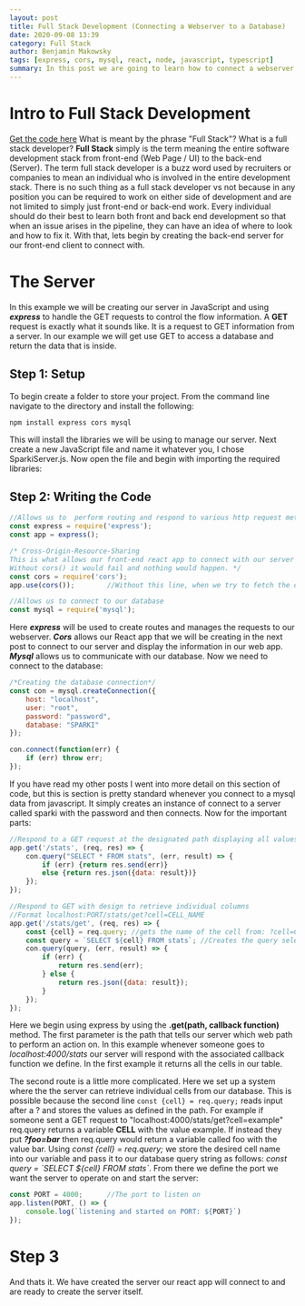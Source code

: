 ```yaml
---
layout: post
title: Full Stack Development (Connecting a Webserver to a Database)
date: 2020-09-08 13:39
category: Full Stack
author: Benjamin Makowsky
tags: [express, cors, mysql, react, node, javascript, typescript]
summary: In this post we are going to learn how to connect a webserver to a database and enable the ability handle GET requets to send data to another application.
---
```


# Intro to Full Stack Development
[Get the code here][codeLink]
What is meant by the phrase "Full Stack"? What is a full stack developer? __Full Stack__ simply is the term meaning the entire software development stack from front-end (Web Page / UI) to the back-end (Server). The term full stack developer is a buzz word used by recruiters or companies to mean an individual who is involved in the entire development stack. There is no such thing as a full stack developer vs not because in any position you can be required to work on either side of development and are not limited to simply just front-end or back-end work. Every individual should do their best to learn both front and back end development so that when an issue arises in the pipeline, they can have an idea of where to look and how to fix it. With that, lets begin by creating the back-end server for our front-end client to connect with. 

# The Server
In this example we will be creating our server in JavaScript and using ___express___ to handle the GET requests to control the flow information. A __GET__ request is exactly what it sounds like. It is a request to GET information from a server. In our example we will get use GET to access a database and return the data that is inside.

## Step 1: Setup
To begin create a folder to store your project. From the command line navigate to the directory and install the following:
```
npm install express cors mysql
```
This will install the libraries we will be using to manage our server. Next create a new JavaScript file and name it whatever you, I chose SparkiServer.js. Now open the file and begin with importing the required libraries:

## Step 2: Writing the Code
```javascript
//Allows us to  perform routing and respond to various http request methods (GET, POST, PUT, DELETE)
const express = require('express');
const app = express();

/* Cross-Origin-Resource-Sharing
This is what allows our front-end react app to connect with our server and fetch the data being presented.
Without cors() it would fail and nothing would happen. */
const cors = require('cors');
app.use(cors());        //Without this line, when we try to fetch the data from react. Nothing would happen

//Allows us to connect to our database
const mysql = require('mysql');
```
Here ___express___ will be used to create routes and manages the requests to our webserver. ___Cors___ allows our React app that we will be creating in the next post to connect to our server and display the information in our web app. ___Mysql___ allows us to communicate with our database. Now we need to connect to the database:
```javascript
/*Creating the database connection*/
const con = mysql.createConnection({
    host: "localhost",
    user: "root",
    password: "password",
    database: "SPARKI"
});

con.connect(function(err) {
    if (err) throw err;
});
```
If you have read my other posts I went into more detail on this section of code, but this is section is pretty standard whenever you connect to a mysql data from javascript. It simply creates an instance of connect to a server called sparki with the password and then connects. Now for the important parts:
```javascript
//Respond to a GET request at the designated path displaying all values in the stats table
app.get('/stats', (req, res) => {
    con.query("SELECT * FROM stats", (err, result) => {
        if (err) {return res.send(err)}
        else {return res.json({data: result})}
    });
});

//Respond to GET with design to retrieve individual columns
//Format localhost:PORT/stats/get?cell=CELL_NAME
app.get('/stats/get', (req, res) => {
    const {cell} = req.query; //gets the name of the cell from: ?cell=CELL_NAME
    const query = `SELECT ${cell} FROM stats`; //Creates the query selecting the desired cell from stats table
    con.query(query, (err, result) => {
        if (err) {
            return res.send(err);
        } else {
            return res.json({data: result});
        }
    });
});
```
Here we begin using express by using the __.get(path, callback function)__ method. The first parameter is the path that tells our server which web path to perform an action on. In this example whenever someone goes to _localhost:4000/stats_ our server will respond with the associated callback function we define. In the first example it returns all the cells in our table. 

The second route is a little more complicated. Here we set up a system where the the server can retrieve individual cells from our database. This is possible because the second line `const {cell} = req.query;` reads input after a ? and stores the values as defined in the path. For example if someone sent a GET request to "localhost:4000/stats/get?cell=example" req.query returns a variable __CELL__ with the value example. If instead they put ___?foo=bar___ then req.query would return a variable called foo with the value bar. Using _const {cell} = req.query;_ we store the desired cell name into our variable and pass it to our database query string as follows: _const query = \`SELECT ${cell} FROM stats\`_. From there we define the port we want the server to operate on and start the server:
```javascript
const PORT = 4000;      //The port to listen on
app.listen(PORT, () => {
    console.log(`listening and started on PORT: ${PORT}`)
});
```
# Step 3
And thats it. We have created the server our react app will connect to and are ready to create the server itself.

[codeLink]: https://github.com/benjaminmakowsky/Sparki/blob/master/Node.js/SparkiServer.js